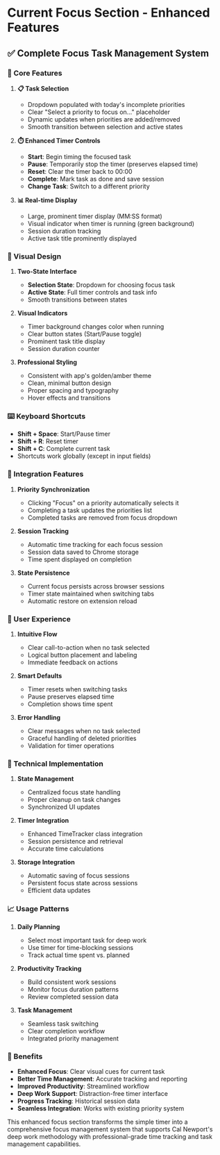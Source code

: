 # Current Focus Section - Enhanced Features

## ✅ **Complete Focus Task Management System**

### **🎯 Core Features**

1. **📋 Task Selection**
   - Dropdown populated with today's incomplete priorities
   - Clear "Select a priority to focus on..." placeholder
   - Dynamic updates when priorities are added/removed
   - Smooth transition between selection and active states

2. **⏱️ Enhanced Timer Controls**
   - **Start**: Begin timing the focused task
   - **Pause**: Temporarily stop the timer (preserves elapsed time)
   - **Reset**: Clear the timer back to 00:00
   - **Complete**: Mark task as done and save session
   - **Change Task**: Switch to a different priority

3. **📊 Real-time Display**
   - Large, prominent timer display (MM:SS format)
   - Visual indicator when timer is running (green background)
   - Session duration tracking
   - Active task title prominently displayed

### **🎨 Visual Design**

1. **Two-State Interface**
   - **Selection State**: Dropdown for choosing focus task
   - **Active State**: Full timer controls and task info
   - Smooth transitions between states

2. **Visual Indicators**
   - Timer background changes color when running
   - Clear button states (Start/Pause toggle)
   - Prominent task title display
   - Session duration counter

3. **Professional Styling**
   - Consistent with app's golden/amber theme
   - Clean, minimal button design
   - Proper spacing and typography
   - Hover effects and transitions

### **⌨️ Keyboard Shortcuts**

- **Shift + Space**: Start/Pause timer
- **Shift + R**: Reset timer
- **Shift + C**: Complete current task
- Shortcuts work globally (except in input fields)

### **🔄 Integration Features**

1. **Priority Synchronization**
   - Clicking "Focus" on a priority automatically selects it
   - Completing a task updates the priorities list
   - Completed tasks are removed from focus dropdown

2. **Session Tracking**
   - Automatic time tracking for each focus session
   - Session data saved to Chrome storage
   - Time spent displayed on completion

3. **State Persistence**
   - Current focus persists across browser sessions
   - Timer state maintained when switching tabs
   - Automatic restore on extension reload

### **📱 User Experience**

1. **Intuitive Flow**
   - Clear call-to-action when no task selected
   - Logical button placement and labeling
   - Immediate feedback on actions

2. **Smart Defaults**
   - Timer resets when switching tasks
   - Pause preserves elapsed time
   - Completion shows time spent

3. **Error Handling**
   - Clear messages when no task selected
   - Graceful handling of deleted priorities
   - Validation for timer operations

### **🔧 Technical Implementation**

1. **State Management**
   - Centralized focus state handling
   - Proper cleanup on task changes
   - Synchronized UI updates

2. **Timer Integration**
   - Enhanced TimeTracker class integration
   - Session persistence and retrieval
   - Accurate time calculations

3. **Storage Integration**
   - Automatic saving of focus sessions
   - Persistent focus state across sessions
   - Efficient data updates

### **📈 Usage Patterns**

1. **Daily Planning**
   - Select most important task for deep work
   - Use timer for time-blocking sessions
   - Track actual time spent vs. planned

2. **Productivity Tracking**
   - Build consistent work sessions
   - Monitor focus duration patterns
   - Review completed session data

3. **Task Management**
   - Seamless task switching
   - Clear completion workflow
   - Integrated priority management

### **🎯 Benefits**

- **Enhanced Focus**: Clear visual cues for current task
- **Better Time Management**: Accurate tracking and reporting
- **Improved Productivity**: Streamlined workflow
- **Deep Work Support**: Distraction-free timer interface
- **Progress Tracking**: Historical session data
- **Seamless Integration**: Works with existing priority system

This enhanced focus section transforms the simple timer into a comprehensive focus management system that supports Cal Newport's deep work methodology with professional-grade time tracking and task management capabilities.